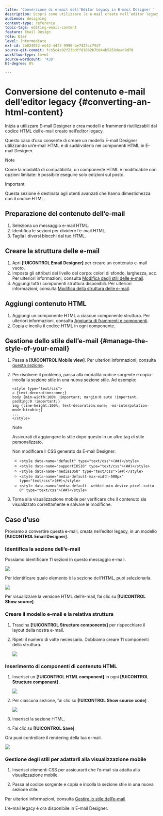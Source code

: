 ```yaml
---
title: 'Conversione di e-mail dell’Editor Legacy in E-mail Designer '
description: Scopri come utilizzare le e-mail create nell’editor legacy e-mail per e-mail Designer.
audience: designing
content-type: reference
topic-tags: editing-email-content
feature: Email Design
role: User
level: Intermediate
exl-id: 2b024052-ed42-44f3-9990-be7425cc79d7
source-git-commit: fcb5c4a92f23bdffd1082b7b044b5859dead9d70
workflow-type: tm+mt
source-wordcount: '438'
ht-degree: 8%

---
```


# Conversione del contenuto e-mail dell’editor legacy {#converting-an-html-content}

Inizia a utilizzare E-mail Designer e crea modelli e frammenti riutilizzabili dal codice HTML dell’e-mail creato nell’editor legacy.

Questo caso d’uso consente di creare un modello E-mail Designer utilizzando un’e-mail HTML e di suddividerlo nei componenti HTML in E-mail Designer.

>[!NOTE]
>
>Come la modalità di compatibilità, un componente HTML è modificabile con opzioni limitate: è possibile eseguire solo edizioni sul posto.

>[!IMPORTANT]
>
>Questa sezione è destinata agli utenti avanzati che hanno dimestichezza con il codice HTML.

## Preparazione del contenuto dell’e-mail

1. Seleziona un messaggio e-mail HTML.
1. Identifica le sezioni per dividere l’e-mail HTML.
1. Taglia i diversi blocchi dal tuo HTML.

## Creare la struttura delle e-mail

1. Apri **[!UICONTROL Email Designer]** per creare un contenuto e-mail vuoto.
1. Imposta gli attributi del livello del corpo: colori di sfondo, larghezza, ecc. Per ulteriori informazioni, consulta [Modifica degli stili delle e-mail](../../designing/using/styles.md).
1. Aggiungi tutti i componenti struttura disponibili. Per ulteriori informazioni, consulta [Modifica della struttura delle e-mail](../../designing/using/designing-from-scratch.md#defining-the-email-structure).

## Aggiungi contenuto HTML

1. Aggiungi un componente HTML a ciascun componente struttura. Per ulteriori informazioni, consulta [Aggiunta di frammenti e componenti](../../designing/using/designing-from-scratch.md#defining-the-email-structure).
1. Copia e incolla il codice HTML in ogni componente.

## Gestione dello stile dell’e-mail {#manage-the-style-of-your-email}

1. Passa a **[!UICONTROL Mobile view]**. Per ulteriori informazioni, consulta [questa sezione](../../designing/using/plain-text-html-modes.md#switching-to-mobile-view).

1. Per risolvere il problema, passa alla modalità codice sorgente e copia-incolla la sezione stile in una nuova sezione stile. Ad esempio:

   ```
   <style type="text/css">
   a {text-decoration:none;}
   body {min-width:100% !important; margin:0 auto !important; padding:0 !important;}
   img {line-height:100%; text-decoration:none; -ms-interpolation-mode:bicubic;}
   ...
   </style>
   ```

   >[!NOTE]
   >
   >Assicurati di aggiungere lo stile dopo questo in un altro tag di stile personalizzato.
   >
   >Non modificare il CSS generato da E-mail Designer:
   >
   >* `<style data-name="default" type="text/css">(##)</style>`
   >* `<style data-name="supportIOS10" type="text/css">(##)</style>`
   >* `<style data-name="mediaIOS8" type="text/css">(##)</style>`
   >* `<style data-name="media-default-max-width-500px" type="text/css">(##)</style>`
   >* `<style data-name="media-default--webkit-min-device-pixel-ratio-0" type="text/css">(##)</style>`


1. Torna alla visualizzazione mobile per verificare che il contenuto sia visualizzato correttamente e salvare le modifiche.

## Caso d’uso

Proviamo a convertire questa e-mail, creata nell’editor legacy, in un modello **[!UICONTROL Email Designer]**.

### Identifica la sezione dell’e-mail

Possiamo identificare 11 sezioni in questo messaggio e-mail.

![](assets/html-dce-view-mail.png)

Per identificare quale elemento è la sezione dell’HTML, puoi selezionarla.

![](assets/breadcrumbs.png)

Per visualizzare la versione HTML dell’e-mail, fai clic su **[!UICONTROL Show source]**.

### Creare il modello e-mail e la relativa struttura

1. Trascina **[!UICONTROL Structure components]** per rispecchiare il layout della nostra e-mail.

1. Ripeti il numero di volte necessario. Dobbiamo creare 11 componenti della struttura.

   ![](assets/structure-components-migration.png)

### Inserimento di componenti di contenuto HTML

1. Inserisci un **[!UICONTROL HTML component]** in ogni **[!UICONTROL Structure component]** .

   ![](assets/html-components.png)

1. Per ciascuna sezione, fai clic su **[!UICONTROL Show source code]** .

   ![](assets/show-source-code.png)

1. Inserisci la sezione HTML.

1. Fai clic su **[!UICONTROL Save]**.

Ora puoi controllare il rendering della tua e-mail.

![](assets/migrated-email-result.png)

### Gestione degli stili per adattarli alla visualizzazione mobile

1. Inserisci elementi CSS per assicurarti che l’e-mail sia adatta alla visualizzazione mobile.

1. Passa al codice sorgente e copia e incolla la sezione stile in una nuova sezione stile.

Per ulteriori informazioni, consulta [Gestire lo stile dell’e-mail](#manage-the-style-of-your-email).

L’e-mail legacy è ora disponibile in E-mail Designer.
